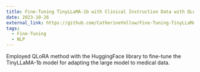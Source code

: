 ```yaml
---
title: Fine-Tuning TinyLLaMA-1b with Clinical Instruction Data with QLoRA Method
date: 2023-10-26
external_link: https://github.com/CatherineYellow/Fine-Tuning-TinyLLaMA-1b-with-Clinical-Instruction-Data-with-QLoRA-Method
tags:
  - Fine-Tuning
  - NLP
---
```


Employed QLoRA method with the HuggingFace library to fine-tune the TinyLLaMA-1b model for adapting the
large model to medical data.

<!--more-->
